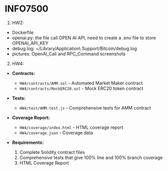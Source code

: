 # INFO7500

1. HW2:

- Dockerfile
- openai.py: the file call OPEN AI API, need to create a .env file to store OPENAI_API_KEY
- debug.log: ~/Library/Application\ Support/Bitcoin/debug.log
- pictures: OpenAI_Call and RPC_Command screenshots

2. HW4:

- **Contracts:**

  - `HW4/contracts/AMM.sol` - Automated Market Maker contract
  - `HW4/contracts/MockERC20.sol` - Mock ERC20 token contract

- **Tests:**

  - `HW4/test/AMM.test.js` - Comprehensive tests for AMM contract

- **Coverage Report:**

  - `HW4/coverage/index.html` - HTML coverage report
  - `HW4/coverage.json` - Coverage data

- **Requirements:**
  1. Complete Solidity contract files
  1. Comprehensive tests that give 100% line and 100% branch coverage
  1. HTML Coverage Report
